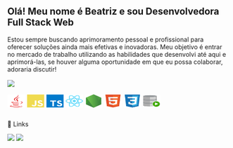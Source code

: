 ## Olá! Meu nome é Beatriz e sou Desenvolvedora Full Stack Web
Estou sempre buscando aprimoramento pessoal e profissional para oferecer soluções ainda mais efetivas e inovadoras. Meu objetivo é entrar no mercado de trabalho utilizando as habilidades
 que desenvolvi até aqui e aprimorá-las, se houver alguma oportunidade em que eu possa colaborar, adoraria discutir!

<a href="https://github.com/beasb">
  <img height=200 align="center" src="https://github-readme-stats.vercel.app/api/top-langs?username=beasb&layout=compact&langs_count=8&card_width=320&theme=aura" />
</a>

<div>
 <div style="display: inline_block"><br>
   <img align="center" alt="Java" height="30" width="40" src="https://raw.githubusercontent.com/devicons/devicon/master/icons/java/java-plain.svg">
  <img align="center" alt="Js" height="30" width="40" src="https://raw.githubusercontent.com/devicons/devicon/master/icons/javascript/javascript-plain.svg">
  <img align="center" alt="Ts" height="30" width="40" src="https://raw.githubusercontent.com/devicons/devicon/master/icons/typescript/typescript-plain.svg">
  <img align="center" alt="React" height="30" width="40" src="https://raw.githubusercontent.com/devicons/devicon/master/icons/react/react-original.svg">
  <img align="center" alt="Node" height="30" width="40" src="https://github.com/devicons/devicon/blob/master/icons/nodejs/nodejs-original.svg">
  <img align="center" alt="HTML" height="30" width="40" src="https://raw.githubusercontent.com/devicons/devicon/master/icons/html5/html5-original.svg">
  <img align="center" alt="CSS" height="30" width="40" src="https://raw.githubusercontent.com/devicons/devicon/master/icons/css3/css3-original.svg">
  <img align="center" alt="SQL" height="30" width="40" src="https://github.com/devicons/devicon/blob/master/icons/sqldeveloper/sqldeveloper-original.svg">

</div>

 
##
<div> 

  🔗 Links

  <a href="https://www.linkedin.com/in/beatriz-s-borges-34305a307" target="_blank"><img src="https://img.shields.io/badge/-LinkedIn-%230077B5?style=for-the-badge&logo=linkedin&logoColor=white" target="_blank"></a> 
  <a href = "mailto:bia4sb4@gmail.com"><img src="https://img.shields.io/badge/-Gmail-%23333?style=for-the-badge&logo=gmail&logoColor=white" target="_blank"></a>
</div>
